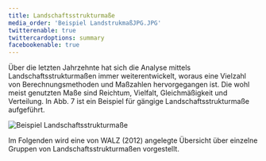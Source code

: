```yaml
---
title: Landschaftsstrukturmaße
media_order: 'Beispiel LandstrukmaßJPG.JPG'
twitterenable: true
twittercardoptions: summary
facebookenable: true
---
```


Über die letzten Jahrzehnte hat sich die Analyse mittels Landschaftsstrukturmaßen immer weiterentwickelt, woraus eine Vielzahl von Berechnungsmethoden und Maßzahlen hervorgegangen ist. Die wohl meist genutzten Maße  sind Reichtum, Vielfalt, Gleichmäßigkeit und Verteilung. In Abb. 7 ist ein Beispiel für gängige Landschaftsstrukturmaße aufgeführt.

![Beispiel Landschaftsstrukturmaße](Beispiel%20Landstrukma%C3%9FJPG.JPG?lightbox=800&resize=300&classes=caption "Abb. 7: Beispiel Landschaftsstrukturmaße (Quelle: nach WIENS ET AL. 1993, verändert durch WALZ 2012)")

Im Folgenden wird eine von WALZ (2012) angelegte Übersicht über einzelne Gruppen von Landschaftsstrukturmaßen vorgestellt.